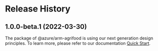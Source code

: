 # Release History
    
## 1.0.0-beta.1 (2022-03-30)

The package of @azure/arm-agrifood is using our next generation design principles. To learn more, please refer to our documentation [Quick Start](https://aka.ms/js-track2-quickstart).
